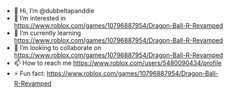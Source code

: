 - 👋 Hi, I’m @dubbeltapanddie
- 👀 I’m interested in https://www.roblox.com/games/10796887954/Dragon-Ball-R-Revamped
- 🌱 I’m currently learning https://www.roblox.com/games/10796887954/Dragon-Ball-R-Revamped
- 💞️ I’m looking to collaborate on https://www.roblox.com/games/10796887954/Dragon-Ball-R-Revamped
- 📫 How to reach me https://www.roblox.com/users/5480090434/profile
- ⚡ Fun fact: https://www.roblox.com/games/10796887954/Dragon-Ball-R-Revamped

<!---
dubbeltapanddie/dubbeltapanddie is a ✨ special ✨ repository because its `README.md` (this file) appears on your GitHub profile.
You can click the Preview link to take a look at your changes.
--->
